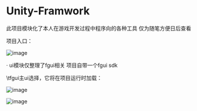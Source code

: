 # Unity-Framwork
此项目模块化了本人在游戏开发过程中程序向的各种工具
仅为随笔方便日后查看


项目入口：

![image](https://user-images.githubusercontent.com/71002504/161743269-14b534f1-9a6a-4a65-81ed-4bb25ae3431a.png)


· ui模块仅整理了fgui相关  项目自带一个fgui sdk

\tfgui主ui选择，它将在项目运行时加载：
  
   ![image](https://user-images.githubusercontent.com/71002504/161743816-a17ef5f5-f854-44aa-bca3-ff10cfe1f368.png)
  
   ![image](https://user-images.githubusercontent.com/71002504/161743443-584f2d82-f426-43f3-8f5d-1137f46b0955.png)
